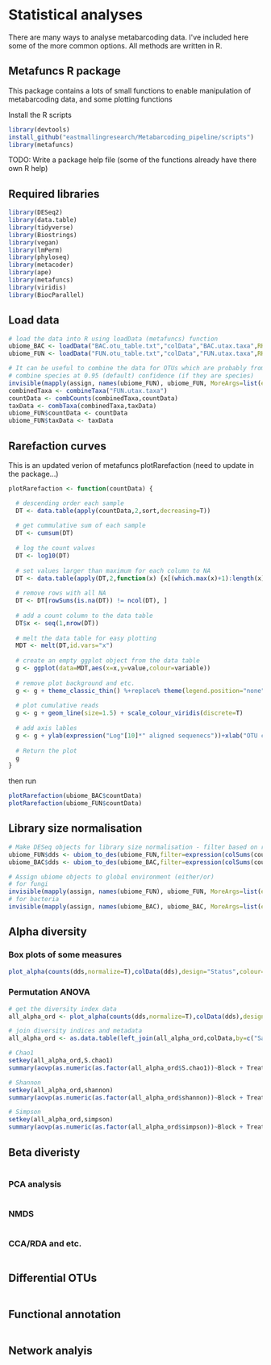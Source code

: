 # Statistical analyses

There are many ways to analyse metabarcoding data. I've included here some of the more common options. All methods are written in R.

## Metafuncs R package

This package contains a lots of small functions to enable manipulation of metabarcoding data, and some plotting functions

Install the R scripts
```R
library(devtools)
install_github("eastmallingresearch/Metabarcoding_pipeline/scripts")
library(metafuncs)
```

TODO:
Write a package help file (some of the functions already have there own R help)

## Required libraries
```R
library(DESeq2)
library(data.table)
library(tidyverse)
library(Biostrings)
library(vegan)
library(lmPerm)
library(phyloseq)
library(metacoder)
library(ape)
library(metafuncs)
library(viridis)
library(BiocParallel)
```

## Load data
```R
# load the data into R using loadData (metafuncs) function
ubiome_BAC <- loadData("BAC.otu_table.txt","colData","BAC.utax.taxa",RHB="BAC")
ubiome_FUN <- loadData("FUN.otu_table.txt","colData","FUN.utax.taxa",RHB="FUN")

# It can be useful to combine the data for OTUs which are probably from the same species
# combine species at 0.95 (default) confidence (if they are species) 
invisible(mapply(assign, names(ubiome_FUN), ubiome_FUN, MoreArgs=list(envir = globalenv())))
combinedTaxa <- combineTaxa("FUN.utax.taxa")
countData <- combCounts(combinedTaxa,countData)
taxData <- combTaxa(combinedTaxa,taxData)
ubiome_FUN$countData <- countData
ubiome_FUN$taxData <- taxData

```

## Rarefaction curves

This is an updated verion of metafuncs plotRarefaction (need to update in the package...)  

```R
plotRarefaction <- function(countData) {        

  # descending order each sample 
  DT <- data.table(apply(countData,2,sort,decreasing=T))
  
  # get cummulative sum of each sample
  DT <- cumsum(DT)    
  
  # log the count values                            
  DT <- log10(DT)
  
  # set values larger than maximum for each column to NA
  DT <- data.table(apply(DT,2,function(x) {x[(which.max(x)+1):length(x)]<- NA;x}))
  
  # remove rows with all NA
  DT <- DT[rowSums(is.na(DT)) != ncol(DT), ]
  
  # add a count column to the data table
  DT$x <- seq(1,nrow(DT))
  
  # melt the data table for easy plotting 
  MDT <- melt(DT,id.vars="x")
  
  # create an empty ggplot object from the data table
  g <- ggplot(data=MDT,aes(x=x,y=value,colour=variable))
  
  # remove plot background and etc.
  g <- g + theme_classic_thin() %+replace% theme(legend.position="none")
  
  # plot cumulative reads
  g <- g + geom_line(size=1.5) + scale_colour_viridis(discrete=T)
  
  # add axis lables
  g <- g + ylab(expression("Log"[10]*" aligned sequenecs"))+xlab("OTU count")
  
  # Return the plot
  g
}
```

then run

```R
plotRarefaction(ubiome_BAC$countData)
plotRarefaction(ubiome_FUN$countData)
```

## Library size normalisation

```r
# Make DESeq objects for library size normalisation - filter based on rarefaction results
ubiome_FUN$dds <- ubiom_to_des(ubiome_FUN,filter=expression(colSums(countData)>=1000))
ubiome_BAC$dds <- ubiom_to_des(ubiome_BAC,filter=expression(colSums(countData)>=1000))

# Assign ubiome objects to global environment (either/or)
# for fungi
invisible(mapply(assign, names(ubiome_FUN), ubiome_FUN, MoreArgs=list(envir = globalenv())))
# for bacteria
invisible(mapply(assign, names(ubiome_BAC), ubiome_BAC, MoreArgs=list(envir = globalenv())))

```

## Alpha diversity

### Box plots of some measures
```R
plot_alpha(counts(dds,normalize=T),colData(dds),design="Status",colour=NULL,measures=c("Chao1", "Shannon", "Simpson","Observed"),type="box")		   
```

### Permutation ANOVA
```R
# get the diversity index data
all_alpha_ord <- plot_alpha(counts(dds,normalize=T),colData(dds),design="Treatment",returnData=T)

# join diversity indices and metadata
all_alpha_ord <- as.data.table(left_join(all_alpha_ord,colData,by=c("Samples"="Samples")))

# Chao1
setkey(all_alpha_ord,S.chao1)
summary(aovp(as.numeric(as.factor(all_alpha_ord$S.chao1))~Block + Treatment + Genotype + Treatment * Genotype,all_alpha_ord))

# Shannon
setkey(all_alpha_ord,shannon)
summary(aovp(as.numeric(as.factor(all_alpha_ord$shannon))~Block + Treatment + Genotype + Treatment * Genotype,all_alpha_ord))

# Simpson
setkey(all_alpha_ord,simpson)
summary(aovp(as.numeric(as.factor(all_alpha_ord$simpson))~Block + Treatment + Genotype + Treatment * Genotype,all_alpha_ord))
```

## Beta diveristy


```R

```

### PCA analysis
```R

```
### NMDS
```R

```

### CCA/RDA and etc.
```R

```

## Differential OTUs
```R

```
## Functional annotation 
```R

```

## Network analyis
